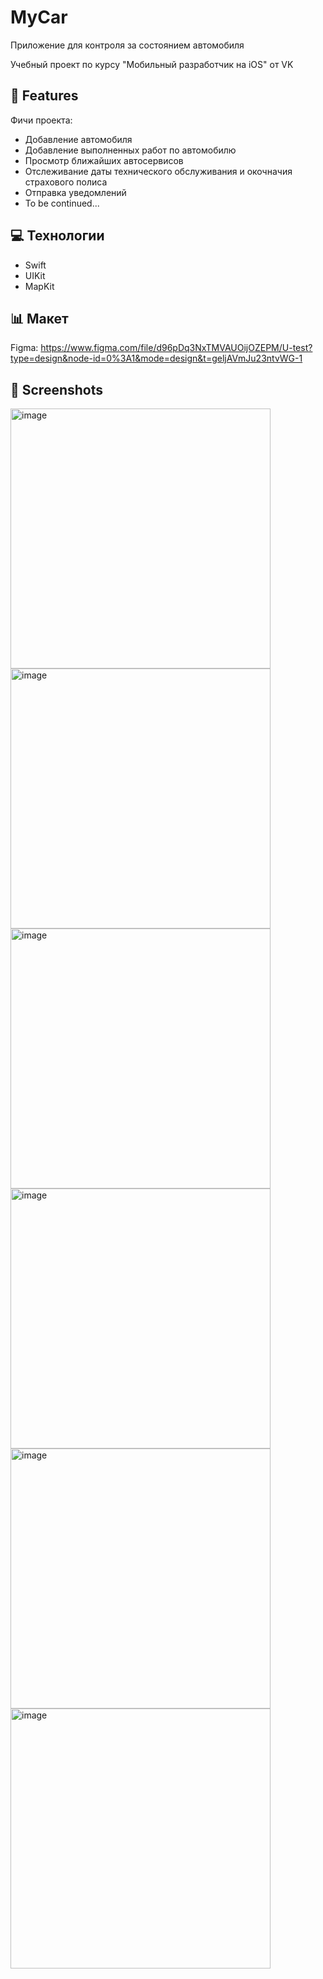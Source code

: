 # MyCar
<p id="description">Приложение для контроля за состоянием автомобиля</p>
Учебный проект по курсу "Мобильный разработчик на iOS" от VK

<h2> 🧐 Features</h2>

Фичи проекта:

*   Добавление автомобиля
*   Добавление выполненных работ по автомобилю
*   Просмотр ближайших автосервисов
*   Отслеживание даты технического обслуживания и окочначия страхового полиса
*   Отправка уведомлений
*   To be continued...

  
<h2> 💻 Технологии </h2>

*   Swift
*   UIKit
*   MapKit


<h2> 📊 Макет </h2>

Figma: https://www.figma.com/file/d96pDq3NxTMVAUOijOZEPM/U-test?type=design&node-id=0%3A1&mode=design&t=geljAVmJu23ntvWG-1

<h2> 📸 Screenshots </h2>
<img width="416" alt="image" src="https://github.com/SER0021/myCar/assets/95776133/71da533e-e75e-4962-97a5-c7b581055da2">
<img width="416" alt="image" src="https://github.com/SER0021/myCar/assets/95776133/89b98166-6c4c-438d-90b0-c48c743bf2ca">
<img width="416" alt="image" src="https://github.com/SER0021/myCar/assets/95776133/eae5052e-656a-4635-b08f-6c454f4112a3">
<img width="416" alt="image" src="https://github.com/SER0021/myCar/assets/95776133/1237152c-9eee-4169-8337-6e1b0126814c">
<img width="416" alt="image" src="https://github.com/SER0021/myCar/assets/95776133/691c3028-792e-4447-a9af-6962ec853f95">
<img width="416" alt="image" src="https://github.com/SER0021/myCar/assets/95776133/0d134dce-896e-4983-93d7-d16b60c74dc9">




